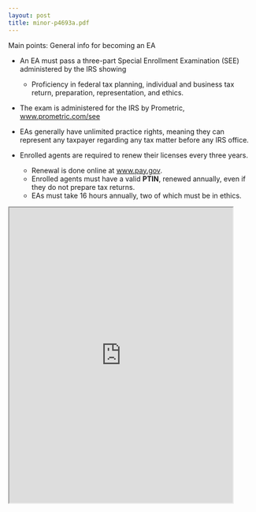 ```yaml
---
layout: post
title: minor-p4693a.pdf
--- 
```


Main points: General info for becoming an EA

- An EA must pass a three-part Special Enrollment Examination (SEE) administered by the IRS showing
  - Proficiency in federal tax planning, individual and business tax return, preparation, representation, and ethics.

- The exam is administered for the IRS by Prometric, www.prometric.com/see

- EAs generally have unlimited practice rights, meaning they can represent any taxpayer regarding any tax matter before any IRS office.

- Enrolled agents are required to renew their licenses every three years.
  - Renewal is done online at www.pay.gov.
  - Enrolled agents must have a valid **PTIN**, renewed annually, even if they do not prepare tax returns.
  - EAs must take 16 hours annually, two of which must be in ethics.

<div class="pdf-container">
    <iframe src="https://www.irs.gov/pub/irs-pdf/minor-p4693a.pdf" 
    height="600" width="90%" allowFullScreen="true">
    </iframe>
</div>
